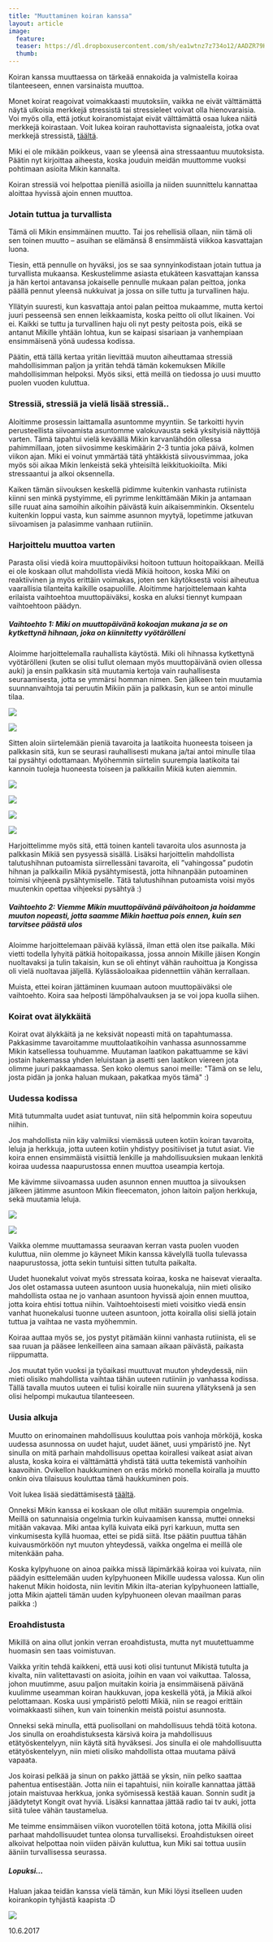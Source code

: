 ```yaml
---
title: "Muuttaminen koiran kanssa"
layout: article
image:
  feature:
  teaser: https://dl.dropboxusercontent.com/sh/ea1wtnz7z734o12/AADZR79HmrY2bK3jC0uqkC24a/blogi/DS55114_1-245px.jpg
  thumb:
---
```


Koiran kanssa muuttaessa on tärkeää ennakoida ja valmistella koiraa tilanteeseen, ennen varsinaista muuttoa.

Monet koirat reagoivat voimakkaasti muutoksiin, vaikka ne eivät välttämättä näytä ulkoisia merkkejä stressistä  tai stressieleet voivat olla hienovaraisia. Voi myös olla, että jotkut koiranomistajat eivät välttämättä osaa lukea näitä merkkejä koirastaan. Voit lukea koiran rauhottavista signaaleista, jotka ovat merkkejä stressistä, [täältä](http://minimuutti.com/blogi/koirien-kehonkieli-rauhoittavat-signaalit/).

Miki ei ole mikään poikkeus, vaan se yleensä aina stressaantuu muutoksista. Päätin nyt kirjoittaa aiheesta, koska jouduin meidän muuttomme vuoksi pohtimaan asioita Mikin kannalta.

Koiran stressiä voi helpottaa pienillä asioilla ja niiden suunnittelu kannattaa aloittaa hyvissä ajoin ennen muuttoa.

### Jotain tuttua ja turvallista

Tämä oli Mikin ensimmäinen muutto. Tai jos rehellisiä ollaan, niin tämä oli sen toinen muutto – asuihan se elämänsä 8 ensimmäistä viikkoa kasvattajan luona.

Tiesin, että pennulle on hyväksi, jos se saa synnyinkodistaan jotain tuttua ja turvallista mukaansa. Keskustelimme asiasta etukäteen kasvattajan kanssa ja hän kertoi antavansa jokaiselle pennulle mukaan palan peittoa, jonka päällä pennut yleensä nukkuivat ja jossa on sille tuttu ja turvallinen haju.

Yllätyin suuresti, kun kasvattaja antoi palan peittoa mukaamme, mutta kertoi juuri pesseensä sen ennen leikkaamista, koska peitto oli ollut likainen. Voi ei. Kaikki se tuttu ja turvallinen haju oli nyt pesty peitosta pois, eikä se antanut Mikille yhtään lohtua, kun se kaipasi sisariaan ja vanhempiaan ensimmäisenä yönä uudessa kodissa.

Päätin, että tällä kertaa yritän lievittää muuton aiheuttamaa stressiä mahdollisimman paljon ja yritän tehdä tämän kokemuksen Mikille mahdollisimman helpoksi. Myös siksi, että meillä on tiedossa jo uusi muutto puolen vuoden kuluttua.

### Stressiä, stressiä ja vielä lisää stressiä..

Aloitimme prosessin laittamalla asuntomme myyntiin. Se tarkoitti hyvin perusteellista siivoamista asuntomme valokuvausta sekä yksityisiä näyttöjä varten. Tämä tapahtui vielä keväällä Mikin karvanlähdön ollessa pahimmillaan, joten siivosimme keskimäärin 2-3 tuntia joka päivä, kolmen viikon ajan. Miki ei voinut ymmärtää tätä yhtäkkistä siivousvimmaa, joka myös söi aikaa Mikin lenkeistä sekä yhteisiltä leikkituokioilta. Miki stressaantui ja alkoi oksennella.

Kaiken tämän siivouksen keskellä pidimme kuitenkin vanhasta rutiinista kiinni sen minkä pystyimme, eli pyrimme lenkittämään Mikin ja antamaan sille ruuat aina samoihin aikoihin päivästä kuin aikaisemminkin. Oksentelu kuitenkin loppui vasta, kun saimme asunnon myytyä, lopetimme jatkuvan siivoamisen ja palasimme vanhaan rutiiniin.

### Harjoittelu muuttoa varten

Parasta olisi viedä koira muuttopäiviksi hoitoon tuttuun hoitopaikkaan. Meillä ei ole koskaan ollut mahdollista viedä Mikiä hoitoon, koska Miki on reaktiivinen ja myös erittäin voimakas, joten sen käytöksestä voisi aiheutua vaarallisia tilanteita kaikille osapuolille. Aloitimme harjoittelemaan kahta erilaista vaihtoehtoa muuttopäiväksi, koska en aluksi tiennyt kumpaan vaihtoehtoon päädyn.

##### Vaihtoehto 1: Miki on muuttopäivänä kokoajan mukana ja se on kytkettynä hihnaan, joka on kiinnitetty vyötärölleni

Aloimme harjoittelemalla rauhallista käytöstä. Miki oli hihnassa kytkettynä vyötärölleni (kuten se olisi tullut olemaan myös muuttopäivänä ovien ollessa auki) ja ensin palkkasin sitä muutamia kertoja vain rauhallisesta seuraamisesta, jotta se ymmärsi homman nimen. Sen jälkeen tein muutamia suunnanvaihtoja tai peruutin Mikiin päin ja palkkasin, kun se antoi minulle tilaa.

![](https://dl.dropboxusercontent.com/sh/ea1wtnz7z734o12/AACbhORVWFMXpZ4PMLRQRXZya/blogi/DS54986-800px.jpg)

![](https://dl.dropboxusercontent.com/sh/ea1wtnz7z734o12/AABmAF6W1njsaJoriqwqCqLPa/blogi/DS54992-800px.jpg)

Sitten aloin siirtelemään pieniä tavaroita ja laatikoita huoneesta toiseen ja palkkasin sitä, kun se seurasi rauhallisesti mukana ja/tai antoi minulle tilaa tai pysähtyi odottamaan. Myöhemmin siirtelin suurempia laatikoita tai kannoin tuoleja huoneesta toiseen ja palkkailin Mikiä kuten aiemmin.

![](https://dl.dropboxusercontent.com/sh/ea1wtnz7z734o12/AADFsuegR027L3IkyQmUCLWIa/blogi/DS55029-800px.jpg)

![](https://dl.dropboxusercontent.com/sh/ea1wtnz7z734o12/AADBReUKwLv4hfPNgEs8So9Ha/blogi/DS55068-800px.jpg)

![](https://dl.dropboxusercontent.com/sh/ea1wtnz7z734o12/AAAaR_NuMELvamZuqB6DFbA7a/blogi/DS55114-800px.jpg)

![](https://dl.dropboxusercontent.com/sh/ea1wtnz7z734o12/AADJyqQzrB2ilveAFsDnGENna/blogi/DS55141-800px.jpg)

Harjoittelimme myös sitä, että toinen kanteli tavaroita ulos asunnosta ja palkkasin Mikiä sen pysyessä sisällä. Lisäksi harjoittelin mahdollista talutushihnan putoamista siirrellessäni tavaroita, eli ”vahingossa” pudotin hihnan ja palkkailin Mikiä pysähtymisestä, jotta hihnanpään putoaminen toimisi vihjeenä pysähtymiselle. Tätä talutushihnan putoamista voisi myös muutenkin opettaa vihjeeksi pysähtyä :)

##### Vaihtoehto 2: Viemme Mikin muuttopäivänä päivähoitoon ja hoidamme muuton nopeasti, jotta saamme Mikin haettua pois ennen, kuin sen tarvitsee päästä ulos

Aloimme harjoittelemaan päivää kylässä, ilman että olen itse paikalla. Miki vietti todella lyhyitä pätkiä hoitopaikassa, jossa annoin Mikille jäisen Kongin nuoltavaksi ja tulin takaisin, kun se oli ehtinyt vähän rauhoittua ja Kongissa oli vielä nuoltavaa jäljellä. Kylässäoloaikaa pidennettiin vähän kerrallaan.

Muista, ettei koiran jättäminen kuumaan autoon muuttopäiväksi ole vaihtoehto. Koira saa helposti lämpöhalvauksen ja se voi jopa kuolla siihen.

### Koirat ovat älykkäitä

Koirat ovat älykkäitä ja ne keksivät nopeasti mitä on tapahtumassa. Pakkasimme tavaroitamme muuttolaatikoihin vanhassa asunnossamme Mikin katsellessa touhuamme. Muutaman laatikon pakattuamme se kävi jostain hakemassa yhden leluistaan ja asetti sen laatikon viereen jota olimme juuri pakkaamassa. Sen koko olemus sanoi meille: "Tämä on se lelu, josta pidän ja jonka haluan mukaan, pakatkaa myös tämä"  :)

### Uudessa kodissa

Mitä tutummalta uudet asiat tuntuvat, niin sitä helpommin koira sopeutuu niihin.

Jos mahdollista niin käy valmiiksi viemässä uuteen kotiin koiran tavaroita, leluja ja herkkuja, jotta uuteen kotiin yhdistyy positiiviset ja tutut asiat. Vie koira ennen ensimmäistä visiittiä lenkille ja mahdollisuuksien mukaan lenkitä koiraa uudessa naapurustossa ennen muuttoa useampia kertoja.

Me kävimme siivoamassa uuden asunnon ennen muuttoa ja siivouksen jälkeen jätimme asuntoon Mikin fleecematon, johon laitoin paljon herkkuja, sekä muutamia leluja.

![](https://dl.dropboxusercontent.com/sh/ea1wtnz7z734o12/AADCISgDEw1-6qwhFcd2T3DAa/blogi/DS55945-800px.jpg)

![](https://dl.dropboxusercontent.com/sh/ea1wtnz7z734o12/AADQpzCGct-P_1qo7tYIHp-ma/blogi/DS55949-800px.jpg)

Vaikka olemme muuttamassa seuraavan kerran vasta puolen vuoden kuluttua, niin olemme jo käyneet Mikin kanssa kävelyllä tuolla tulevassa naapurustossa, jotta sekin tuntuisi sitten tutulta paikalta.

Uudet huonekalut voivat myös stressata koiraa, koska ne haisevat vieraalta. Jos olet ostamassa uuteen asuntoon uusia huonekaluja, niin mieti olisiko mahdollista ostaa ne jo vanhaan asuntoon hyvissä ajoin ennen muuttoa, jotta koira ehtisi tottua niihin. Vaihtoehtoisesti mieti voisitko viedä ensin vanhat huonekalusi tuonne uuteen asuntoon, jotta koiralla olisi siellä jotain tuttua ja vaihtaa ne vasta myöhemmin.

Koiraa auttaa myös se, jos pystyt pitämään kiinni vanhasta rutiinista, eli se saa ruuan ja pääsee lenkeilleen aina samaan aikaan päivästä, paikasta riippumatta.

Jos muutat työn vuoksi ja työaikasi muuttuvat muuton yhdeydessä, niin mieti olisiko mahdollista vaihtaa tähän uuteen rutiiniin jo vanhassa kodissa. Tällä tavalla muutos uuteen ei tulisi koiralle niin suurena yllätyksenä ja sen olisi helpompi mukautua tilanteeseen.

### Uusia alkuja

Muutto on erinomainen mahdollisuus kouluttaa pois vanhoja mörköjä, koska uudessa asunnossa on uudet hajut, uudet äänet, uusi ympäristö jne. Nyt sinulla on mitä parhain mahdollisuus opettaa koirallesi vaikeat asiat aivan alusta, koska koira ei välttämättä yhdistä tätä uutta tekemistä vanhoihin kaavoihin. Ovikellon haukkuminen on eräs mörkö monella koiralla ja muutto onkin oiva tilaisuus kouluttaa tämä haukkuminen pois.

Voit lukea lisää siedättämisestä [täältä](http://minimuutti.com/aktivointi/siedattaminen-sheippaamalla/).

Onneksi Mikin kanssa ei koskaan ole ollut mitään suurempia ongelmia. Meillä on satunnaisia ongelmia turkin kuivaamisen kanssa, muttei onneksi mitään vakavaa. Miki antaa kyllä kuivata eikä pyri karkuun, mutta sen vinkumisesta kyllä huomaa, ettei se pidä siitä. Itse päätin puuttua tähän kuivausmörköön nyt muuton yhteydessä, vaikka ongelma ei meillä ole mitenkään paha.

Koska kylpyhuone on ainoa paikka missä läpimärkää koiraa voi kuivata, niin päädyin esittelemään uuden kylpyhuoneen Mikille uudessa valossa. Kun olin hakenut Mikin hoidosta, niin levitin Mikin ilta-aterian kylpyhuoneen lattialle, jotta Mikin ajatteli tämän uuden kylpyhuoneen olevan maailman paras paikka :)

### Eroahdistusta

Mikillä on aina ollut jonkin verran eroahdistusta, mutta nyt muutettuamme huomasin sen taas voimistuvan.

Vaikka yritin tehdä kaikkeni, että uusi koti olisi tuntunut Mikistä tutulta ja kivalta, niin valitettavasti on asioita, joihin en vaan voi vaikuttaa. Talossa, johon muutimme, asuu paljon muitakin koiria ja ensimmäisenä päivänä kuulimme useamman koiran haukkuvan, jopa keskellä yötä, ja Mikiä alkoi pelottamaan. Koska uusi ympäristö pelotti Mikiä, niin se reagoi erittäin voimakkaasti siihen, kun vain toinenkin meistä poistui asunnosta. 

Onneksi sekä minulla, että puolisollani on mahdollisuus tehdä töitä kotona. Jos sinulla on eroahdistuksesta kärsivä koira ja mahdollisuus etätyöskentelyyn, niin käytä sitä hyväksesi. Jos sinulla ei ole mahdollisuutta etätyöskentelyyn, niin mieti olisiko mahdollista ottaa muutama päivä vapaata.

Jos koirasi pelkää ja sinun on pakko jättää se yksin, niin pelko saattaa pahentua entisestään. Jotta niin ei tapahtuisi, niin koiralle kannattaa jättää jotain maistuvaa herkkua, jonka syömisessä kestää kauan. Sonnin sudit ja jäädytetyt Kongit ovat hyviä. Lisäksi kannattaa jättää radio tai tv auki, jotta siitä tulee vähän taustamelua.

Me teimme ensimmäisen viikon vuorotellen töitä kotona, jotta Mikillä olisi parhaat mahdollisuudet tuntea olonsa turvalliseksi. Eroahdistuksen oireet alkoivat helpottaa noin viiden päivän kuluttua, kun Miki sai tottua uusiin ääniin turvallisessa seurassa.

##### Lopuksi...

Haluan jakaa teidän kanssa vielä tämän, kun Miki löysi itselleen uuden koirankopin tyhjästä kaapista :D

![](https://dl.dropboxusercontent.com/sh/ea1wtnz7z734o12/AAAHa_tuvTVkA4YNLhMAEcO3a/blogi/20170530_183608-800px.jpg)

10.6.2017
